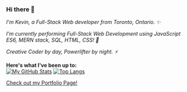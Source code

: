 ### Hi there 👋

<!--
**hfang821/hfang821** is a ✨ _special_ ✨ repository because its `README.md` (this file) appears on your GitHub profile.

Here are some ideas to get you started:

- 🔭 I’m currently working on ...
- 🌱 I’m currently learning ...
- 👯 I’m looking to collaborate on ...
- 🤔 I’m looking for help with ...
- 💬 Ask me about ...
- 📫 How to reach me: ...
- 😄 Pronouns: ...
- ⚡ Fun fact: ...
-->

<i>I'm Kevin, a Full-Stack Web developer from Toronto, Ontario. ✨</i>

<i>I’m currently performing Full-Stack Web Development using JavaScript ES6, MERN stack, SQL, HTML, CSS! 🌱 </i>

<i>Creative Coder by day, Powerlifter by night. ⚡</i>


<b>Here's what I've been up to:</b>
<br>
[![My GitHub Stats](https://github-readme-stats.vercel.app/api/?username=hfang821&hide_border=true&theme=tokyonight&line_height=34&count_private=true&showicons=true)]() [![Top Langs](https://github-readme-stats.vercel.app/api/top-langs/?username=hfang821&theme=tokyonight&hide_border=true)](https://github.com/hfang821/github-readme-stats)

<a href="https://hfang821.github.io/react_portfolio_v2/">Check out my Portfolio Page!</a>
